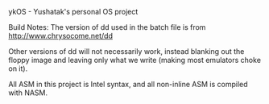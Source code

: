 ykOS - Yushatak's personal OS project

Build Notes:
The version of dd used in the batch file is from 
http://www.chrysocome.net/dd

Other versions of dd will not necessarily work, instead blanking out the 
floppy image and leaving only what we write (making most emulators choke 
on it).

All ASM in this project is Intel syntax, and all non-inline ASM is 
compiled with NASM.
